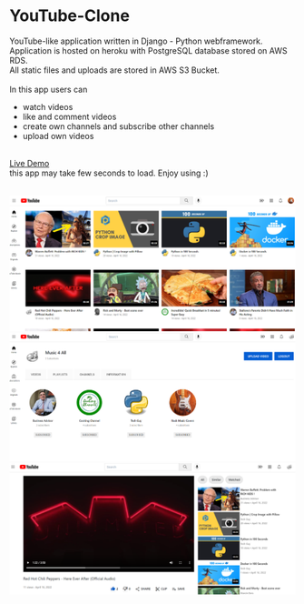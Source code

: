 # YouTube-Clone

YouTube-like application written in Django - Python webframework.<br/>
Application is hosted on heroku with PostgreSQL database stored on AWS RDS.<br/>
All static files and uploads are stored in AWS S3 Bucket. <br/><br/>
In this app users can<br/>
- watch videos <br/>
- like and comment videos<br/>
- create own channels and subscribe other channels<br/>
- upload own videos<br/><br/>

<a href="https://yyoutube.herokuapp.com/">Live Demo</a><br />
this app may take few seconds to load. Enjoy using :)<br /><br/>

![](youtube/static/github-images/youtube1.png)
![](youtube/static/github-images/youtube2.png)
![](youtube/static/github-images/youtube3.png)
